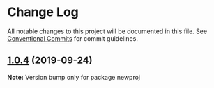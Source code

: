 # Change Log

All notable changes to this project will be documented in this file.
See [Conventional Commits](https://conventionalcommits.org) for commit guidelines.

## [1.0.4](https://github.com/siawo/lerna/compare/newproj@1.0.4-alpha.0...newproj@1.0.4) (2019-09-24)

**Note:** Version bump only for package newproj
